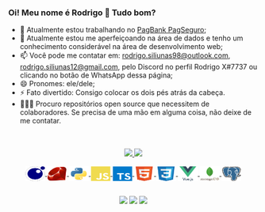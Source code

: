 ### Oi! Meu nome é Rodrigo 👋 Tudo bom?

- 🔭 Atualmente estou trabalhando no [PagBank PagSeguro](https://pagseguro.uol.com.br/);
- 🌱 Atualmente estou me aperfeiçoando na área de dados e tenho um conhecimento considerável na área de desenvolvimento web;
- 📫 Você pode me contatar em: rodrigo.siliunas98@outlook.com, rodrigo.siliunas12@gmail.com, pelo Discord no perfil Rodrigo X#7737 ou clicando no botão de WhatsApp dessa página;
- 😄 Pronomes: ele/dele;
- ⚡ Fato divertido: Consigo colocar os dois pés atrás da cabeça.
- 💃🕺✨ Procuro repositórios open source que necessitem de colaboradores. Se precisa de uma mão em alguma coisa, não deixe de me contatar. 

</br>
</br>


<div align="center">
  <a href="https://github.com/RodrigoSiliunas">
  <img height="180em" src="https://github-readme-stats.vercel.app/api?username=RodrigoSiliunas&show_icons=true&include_all_commits=true&count_private=true"/>
  <img height="180em" src="https://github-readme-stats.vercel.app/api/top-langs/?username=RodrigoSiliunas&layout=compact&langs_count=5"/>
</div>

 <div style="display: inline_block" align="center"><br>
  <img align="center" alt="Rodrigo-Lua" height="30" width="40" src="https://github.com/devicons/devicon/blob/master/icons/lua/lua-original.svg">
  <img align="center" alt="Rodrigo-Ruby" height="30" width="40" src="https://github.com/devicons/devicon/blob/master/icons/ruby/ruby-original.svg">
  <img align="center" alt="Rodrigo-Python" height="30" width="40" src="https://raw.githubusercontent.com/devicons/devicon/master/icons/python/python-original.svg">
  <img align="center" alt="Rodrigo-JS" height="30" width="40" src="https://raw.githubusercontent.com/devicons/devicon/master/icons/javascript/javascript-plain.svg">
  <img align="center" alt="Rodrigo-TS" height="30" width="40" src="https://raw.githubusercontent.com/devicons/devicon/master/icons/typescript/typescript-plain.svg">
   
  <img align="center" alt="Rodrigo-HTML" height="30" width="40" src="https://raw.githubusercontent.com/devicons/devicon/master/icons/html5/html5-original.svg">
  <img align="center" alt="Rodrigo-CSS" height="30" width="40" src="https://raw.githubusercontent.com/devicons/devicon/master/icons/css3/css3-original.svg">
   
  <img align="center" alt="Rodrigo-Vue" height="30" width="40" src="https://github.com/devicons/devicon/blob/master/icons/vuejs/vuejs-original-wordmark.svg">
   
  <img align="center" alt="Rodrigo-MongoDB" height="30" width="40" src="https://github.com/devicons/devicon/blob/master/icons/mongodb/mongodb-original-wordmark.svg">
  <img align="center" alt="Rodrigo-PostgreSQL" height="30" width="40" src="https://github.com/devicons/devicon/blob/master/icons/postgresql/postgresql-original.svg">
</div>
 
 ##
  
 <div align="center">
  <a href = "https://api.whatsapp.com/send/?phone=11963023837&text&app_absent=0"><img src="https://img.shields.io/badge/WhatsApp-25D366?style=for-the-badge&logo=whatsapp&logoColor=white" target="_blank"></a>
  <a href = "mailto:rodrigo.siliunas12@gmail.com"><img src="https://img.shields.io/badge/-Gmail-%23333?style=for-the-badge&logo=gmail&logoColor=white" target="_blank"></a>
  <a href="https://www.linkedin.com/in/rodrigo-siliunas-cunha-b197b519b/" target="_blank"><img src="https://img.shields.io/badge/-LinkedIn-%230077B5?style=for-the-badge&logo=linkedin&logoColor=white" target="_blank"></a> 
</div>
 
